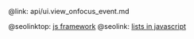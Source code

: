 @link: api/ui.view_onfocus_event.md

@seolinktop: [js framework](https://webix.com)
@seolink: [lists in javascript](https://webix.com/widget/list/)